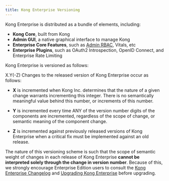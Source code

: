 ```yaml
---
title: Kong Enterprise Versioning
---
```


Kong Enterprise is distributed as a bundle of elements, including:

- **Kong Core**, built from Kong
- **Admin GUI**, a native graphical interface to manage Kong
- **Enterprise Core Features**, such as [Admin RBAC](https://support.konghq.com/hc/en-us/articles/115001049953-Setting-Up-Admin-API-RBAC), Vitals, etc
- **Enterprise Plugins**, such as OAuth2 Introspection, OpenID Connect, and Enterprise Rate Limiting

Kong Enterprise is versioned as follows:

X.Y(-Z)
Changes to the released version of Kong Enterprise occur as follows:

- **X** is incremented when Kong Inc. determines that the nature of a given change warrants incrementing this integer. There is no semantically meaningful value behind this number, or increments of this number.

- **Y** is incremented every time ANY of the version number digits of the components are incremented, regardless of the scope of change, or semantic meaning of the component change.

- **Z** is incremented against previously released versions of Kong Enterprise when a critical fix must be implemented against an old release.

The nature of this versioning scheme is such that the scope of semantic weight of changes in each release of Kong Enterprise **cannot be interpreted solely through the change in version number**. Because of this, we strongly encourage Enterprise Edition users to consult the [Kong Enterprise Changelog](/enterprise/latest/changelog) and [Upgrading Kong Enterprise](https://support.konghq.com/hc/en-us/articles/115009693288-Upgrading-Kong) before upgrading.
